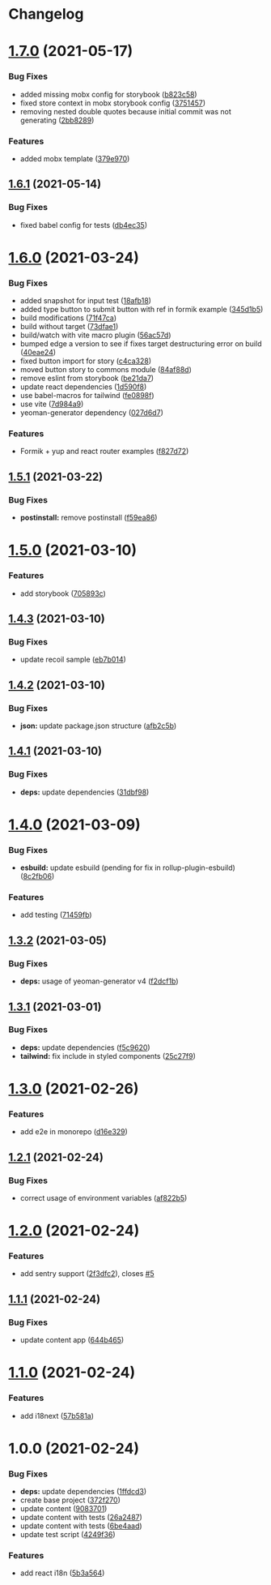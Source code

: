 # Changelog

# [1.7.0](https://github.com/mrmilu/generator-react-mrmilu/compare/v1.6.1...v1.7.0) (2021-05-17)


### Bug Fixes

* added missing mobx config for storybook ([b823c58](https://github.com/mrmilu/generator-react-mrmilu/commit/b823c5843d66de7e9ddedbcaf9f3d0da94d0df3e))
* fixed store context in mobx storybook config ([3751457](https://github.com/mrmilu/generator-react-mrmilu/commit/37514577b156964f13eac69ef4f48362d729ef5c))
* removing nested double quotes because initial commit was not generating ([2bb8289](https://github.com/mrmilu/generator-react-mrmilu/commit/2bb8289961e5838451e0c31b397576af848fd19b))


### Features

* added mobx template ([379e970](https://github.com/mrmilu/generator-react-mrmilu/commit/379e9705db5e55b3d57067bfe9c883cc55511c06))

## [1.6.1](https://github.com/mrmilu/generator-react-mrmilu/compare/v1.6.0...v1.6.1) (2021-05-14)


### Bug Fixes

* fixed babel config for tests ([db4ec35](https://github.com/mrmilu/generator-react-mrmilu/commit/db4ec35f99ea768118a5c4ff34191755938e0309))

# [1.6.0](https://github.com/mrmilu/generator-react-mrmilu/compare/v1.5.1...v1.6.0) (2021-03-24)


### Bug Fixes

* added snapshot for input test ([18afb18](https://github.com/mrmilu/generator-react-mrmilu/commit/18afb18d4686351ddb58f010647b35784e25e8c5))
* added type button to submit button with ref in formik example ([345d1b5](https://github.com/mrmilu/generator-react-mrmilu/commit/345d1b5debc369d79e0b69f6559414e263bbd69d))
* build modifications ([71f47ca](https://github.com/mrmilu/generator-react-mrmilu/commit/71f47caaeef2628f1966c00aea416343233cd380))
* build without target ([73dfae1](https://github.com/mrmilu/generator-react-mrmilu/commit/73dfae19cf115d7c9a7643e8db09c8d239100194))
* build/watch with vite macro plugin ([56ac57d](https://github.com/mrmilu/generator-react-mrmilu/commit/56ac57d60b303ae35f28759a810a8e290ace01d8))
* bumped edge a version to see if fixes target destructuring error on build ([40eae24](https://github.com/mrmilu/generator-react-mrmilu/commit/40eae24c9adcb9b4d1093237bc458cecd4f28c5b))
* fixed button import for story ([c4ca328](https://github.com/mrmilu/generator-react-mrmilu/commit/c4ca32808948c43e72c3f59a1543be468ec6c469))
* moved button story to commons module ([84af88d](https://github.com/mrmilu/generator-react-mrmilu/commit/84af88d093cd851ea60c0469370e34bb3f35ff2a))
* remove eslint from storybook ([be21da7](https://github.com/mrmilu/generator-react-mrmilu/commit/be21da748151440d8cc49054de25a31a07667797))
* update react dependencies ([1d590f8](https://github.com/mrmilu/generator-react-mrmilu/commit/1d590f8b73bac46682f6be58d33e2f9f474f179f))
* use babel-macros for tailwind ([fe0898f](https://github.com/mrmilu/generator-react-mrmilu/commit/fe0898f190ddbcbbe4094a8268490f0a9a54cb5e))
* use vite ([7d984a9](https://github.com/mrmilu/generator-react-mrmilu/commit/7d984a9b6afe873c5b08cbc5ff473f75b6cea14e))
* yeoman-generator dependency ([027d6d7](https://github.com/mrmilu/generator-react-mrmilu/commit/027d6d788a7a722b386419734f35a02da0ab94b3))


### Features

* Formik + yup and react router examples ([f827d72](https://github.com/mrmilu/generator-react-mrmilu/commit/f827d72bb81492c62c0b1f748cd3c5d26f1a3cf1))

## [1.5.1](https://github.com/mrmilu/generator-react-mrmilu/compare/v1.5.0...v1.5.1) (2021-03-22)


### Bug Fixes

* **postinstall:** remove postinstall ([f59ea86](https://github.com/mrmilu/generator-react-mrmilu/commit/f59ea860659a3a017924cbd67d0027036069b248))

# [1.5.0](https://github.com/mrmilu/generator-react-mrmilu/compare/v1.4.3...v1.5.0) (2021-03-10)


### Features

* add storybook ([705893c](https://github.com/mrmilu/generator-react-mrmilu/commit/705893c4448f61ec598fd9eff636b53e9dd55ba3))

## [1.4.3](https://github.com/mrmilu/generator-react-mrmilu/compare/v1.4.2...v1.4.3) (2021-03-10)


### Bug Fixes

* update recoil sample ([eb7b014](https://github.com/mrmilu/generator-react-mrmilu/commit/eb7b01426e6c7e17bcacc6ed413469710f75fe47))

## [1.4.2](https://github.com/mrmilu/generator-react-mrmilu/compare/v1.4.1...v1.4.2) (2021-03-10)


### Bug Fixes

* **json:** update package.json structure ([afb2c5b](https://github.com/mrmilu/generator-react-mrmilu/commit/afb2c5bc91bda23b00d094257e1d3c4d5d3473f4))

## [1.4.1](https://github.com/mrmilu/generator-react-mrmilu/compare/v1.4.0...v1.4.1) (2021-03-10)


### Bug Fixes

* **deps:** update dependencies ([31dbf98](https://github.com/mrmilu/generator-react-mrmilu/commit/31dbf98822d7201e1041e1bdac2610d5f408b059))

# [1.4.0](https://github.com/mrmilu/generator-react-mrmilu/compare/v1.3.2...v1.4.0) (2021-03-09)


### Bug Fixes

* **esbuild:** update esbuild (pending for fix in rollup-plugin-esbuild) ([8c2fb06](https://github.com/mrmilu/generator-react-mrmilu/commit/8c2fb069aab023fd8bf46003be1041dc62660ed2))


### Features

* add testing ([71459fb](https://github.com/mrmilu/generator-react-mrmilu/commit/71459fbdbbf83727dca0ec028eecb05d65287e8f))

## [1.3.2](https://github.com/mrmilu/generator-react-mrmilu/compare/v1.3.1...v1.3.2) (2021-03-05)


### Bug Fixes

* **deps:** usage of yeoman-generator v4 ([f2dcf1b](https://github.com/mrmilu/generator-react-mrmilu/commit/f2dcf1be7f0142955fa9d9a06b1ff92e7edc7f52))

## [1.3.1](https://github.com/mrmilu/generator-react-mrmilu/compare/v1.3.0...v1.3.1) (2021-03-01)


### Bug Fixes

* **deps:** update dependencies ([f5c9620](https://github.com/mrmilu/generator-react-mrmilu/commit/f5c9620c9c1cf894ce83df68b9af99f841933f68))
* **tailwind:** fix include in styled components ([25c27f9](https://github.com/mrmilu/generator-react-mrmilu/commit/25c27f91cf7c7508b9e151ec072598f5c5bda8dc))

# [1.3.0](https://github.com/mrmilu/generator-react-mrmilu/compare/v1.2.1...v1.3.0) (2021-02-26)


### Features

* add e2e in monorepo ([d16e329](https://github.com/mrmilu/generator-react-mrmilu/commit/d16e32961594b1b4a1489106ab74e0b53139be74))

## [1.2.1](https://github.com/mrmilu/generator-react-mrmilu/compare/v1.2.0...v1.2.1) (2021-02-24)


### Bug Fixes

* correct usage of environment variables ([af822b5](https://github.com/mrmilu/generator-react-mrmilu/commit/af822b5a88ce9432a01105cd2bc84e4945ba5bde))

# [1.2.0](https://github.com/mrmilu/generator-react-mrmilu/compare/v1.1.1...v1.2.0) (2021-02-24)


### Features

* add sentry support ([2f3dfc2](https://github.com/mrmilu/generator-react-mrmilu/commit/2f3dfc24b6f8df5deb7b2197d7885e2985c628f6)), closes [#5](https://github.com/mrmilu/generator-react-mrmilu/issues/5)

## [1.1.1](https://github.com/mrmilu/generator-react-mrmilu/compare/v1.1.0...v1.1.1) (2021-02-24)


### Bug Fixes

* update content app ([644b465](https://github.com/mrmilu/generator-react-mrmilu/commit/644b4650f73bd4aa5e569d5054d0a1ebf9bda796))

# [1.1.0](https://github.com/mrmilu/generator-react-mrmilu/compare/v1.0.0...v1.1.0) (2021-02-24)


### Features

* add i18next ([57b581a](https://github.com/mrmilu/generator-react-mrmilu/commit/57b581aa12f7b70930739ce6e62f44b118078f78))

# 1.0.0 (2021-02-24)


### Bug Fixes

* **deps:** update dependencies ([1ffdcd3](https://github.com/mrmilu/generator-react-mrmilu/commit/1ffdcd390585430325db51faec945f4bc8be795a))
* create base project ([372f270](https://github.com/mrmilu/generator-react-mrmilu/commit/372f270162aafa2c9a210a405908d6de3bf9606c))
* update content ([9083701](https://github.com/mrmilu/generator-react-mrmilu/commit/908370101421a1c0bbcb764e843f2520c7620695))
* update content with tests ([26a2487](https://github.com/mrmilu/generator-react-mrmilu/commit/26a24871049d34bfbe44ea308d938b9c19834e6d))
* update content with tests ([6be4aad](https://github.com/mrmilu/generator-react-mrmilu/commit/6be4aaddef94182863bae4e9b3cfae9102ef4e10))
* update test script ([4249f36](https://github.com/mrmilu/generator-react-mrmilu/commit/4249f361f7f91d5099ae859cd2b15c761cac71af))


### Features

* add react i18n ([5b3a564](https://github.com/mrmilu/generator-react-mrmilu/commit/5b3a5649823270a494a1dc3f7734010c44e98156))
